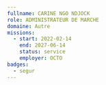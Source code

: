 ```yaml
---
fullname: CARINE NGO NDJOCK
role: ADMINISTRATEUR DE MARCHE
domaine: Autre
missions:
  - start: 2022-02-14
    end: 2027-06-14
    status: service
    employer: OCTO
badges:
  - segur
---
```

